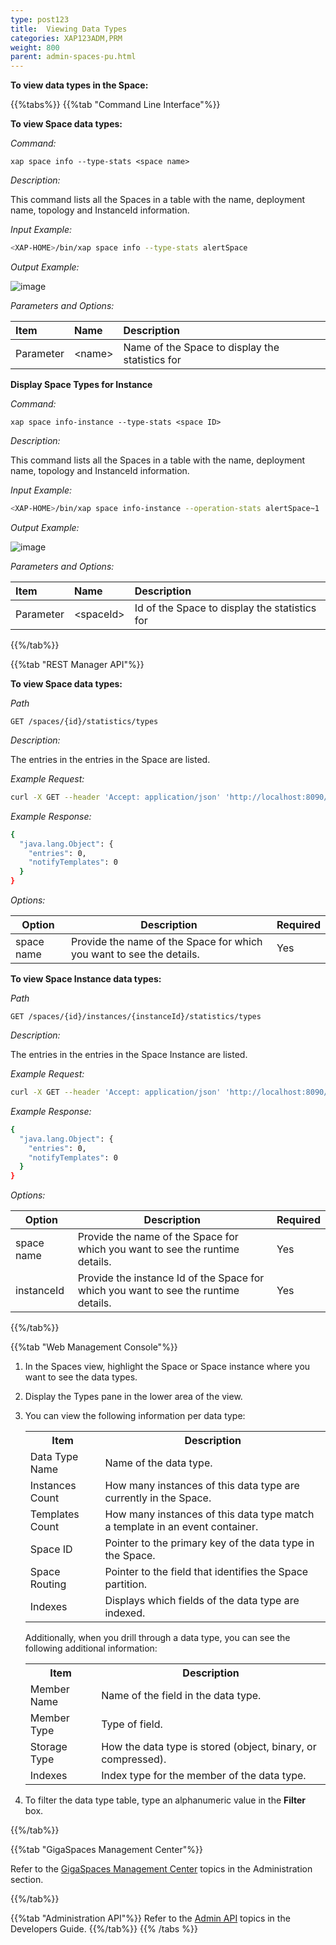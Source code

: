 ```yaml
---
type: post123
title:  Viewing Data Types
categories: XAP123ADM,PRM
weight: 800
parent: admin-spaces-pu.html
---
```

 
 
 

 
**To view data types in the Space:**

  
{{%tabs%}}
{{%tab "Command Line Interface"%}}

**To view Space data types:**

*Command:*

`xap space info --type-stats <space name>`
 
*Description:*

This command lists all the Spaces  in a table with the name, deployment name, topology and InstanceId information.
 
*Input Example:*
 
```bash
<XAP-HOME>/bin/xap space info --type-stats alertSpace
```
 
*Output Example:*
  
![image](/attachment_files/admin/cli-xap-space-types.png)

*Parameters and Options:*

|Item | Name| Description |
|:----|:----|:------------|
|Parameter | \<name\> |Name of the Space to display the statistics for |
 
 

**Display Space Types for Instance**

*Command:*

`xap space info-instance --type-stats <space ID>`
 
*Description:*

This command lists all the Spaces  in a table with the name, deployment name, topology and InstanceId information.
 
*Input Example:*
 
```bash
<XAP-HOME>/bin/xap space info-instance --operation-stats alertSpace~1
```
 
*Output Example:*
  
![image](/attachment_files/admin/cli-xap-space-types-instance.png)

*Parameters and Options:*

|Item | Name| Description |
|:----|:----|:------------| 
|Parameter | \<spaceId\> |Id of the Space to display the statistics for |
 
{{%/tab%}}

{{%tab "REST Manager API"%}}

**To view Space data types:**

*Path*

`GET /spaces/{id}/statistics/types`

*Description:*

The entries in the entries in the Space are listed.

*Example Request:*

```bash
curl -X GET --header 'Accept: application/json' 'http://localhost:8090/v2/spaces/alertSpace/statistics/types'
```
 
*Example Response:*

```bash
{
  "java.lang.Object": {
    "entries": 0,
    "notifyTemplates": 0
  }
}
```

*Options:*

| Option     | Description       |   Required     |
|------|-------------------|----------------|
| space name | Provide the name of the Space for which you want to see the details. | Yes |

**To view Space Instance data types:**

*Path*

`GET /spaces/{id}/instances/{instanceId}/statistics/types`

*Description:*

The entries in the entries in the Space Instance are listed.

*Example Request:*

```bash
curl -X GET --header 'Accept: application/json' 'http://localhost:8090/v2/spaces/alertSpace/instances/alertSpace~1/statistics/types'
```
 
*Example Response:*

```bash
{
  "java.lang.Object": {
    "entries": 0,
    "notifyTemplates": 0
  }
}
```

*Options:*

| Option     | Description       |   Required     |
|------|-------------------|----------------|
| space name | Provide the name of the Space for which you want to see the runtime details. | Yes |
| instanceId| Provide the instance Id of the Space for which you want to see the runtime details. | Yes |


{{%/tab%}}
 


{{%tab "Web Management Console"%}}

1. In the Spaces view, highlight the Space or Space instance where you want to see the data types.
1. Display the Types pane in the lower area of the view.
1. You can view the following information per data type:

	<table>
	<tr>
		<th>Item</th>
		<th>Description</th>
	</tr>
	<tr>
		<td>Data Type Name</td>
		<td>Name of the data type.</td>
	</tr>
	<tr>
		<td>Instances Count</td>
		<td>How many instances of this data type are currently in the Space.</td>
	</tr>
	<tr>
		<td>Templates Count</td>
		<td>How many instances of this data type match a template in an event container.</td>
	</tr>
	<tr>
		<td>Space ID</td>
		<td>Pointer to the primary key of the data type in the Space.</td>
	</tr>
	<tr>
		<td>Space Routing</td>
		<td>Pointer to the field that identifies the Space partition.</td>
	</tr>
	<tr>
		<td>Indexes</td>
		<td>Displays which fields of the data type are indexed.</td>
	</tr>
	</table>


	Additionally, when you drill through a data type, you can see the following additional information:

	<table>
	<tr>
		<th>Item</th>
		<th>Description</th>
	</tr>
	<tr>
		<td>Member Name</td>
		<td>Name of the field in the data type.</td>
	</tr>
	<tr>
		<td>Member Type</td>
		<td>Type of field.</td>
	</tr>
	<tr>
		<td>Storage Type</td>
		<td>How the data type is stored (object, binary, or compressed).</td>
	</tr>
	<tr>
		<td>Indexes</td>
		<td>Index type for the member of the data type.</td>
	</tr>
	</table>

1. To filter the data type table, type an alphanumeric value in the **Filter** box. 

{{%/tab%}}
 

{{%tab "GigaSpaces Management Center"%}}

Refer to the [GigaSpaces Management Center](./gigaspaces-management-center.html) topics in the Administration section.

{{%/tab%}}


{{%tab "Administration API"%}}
Refer to the [Admin API](../dev-java/administration-and-monitoring-overview.html) topics in the Developers Guide.
{{%/tab%}}
{{% /tabs %}}
